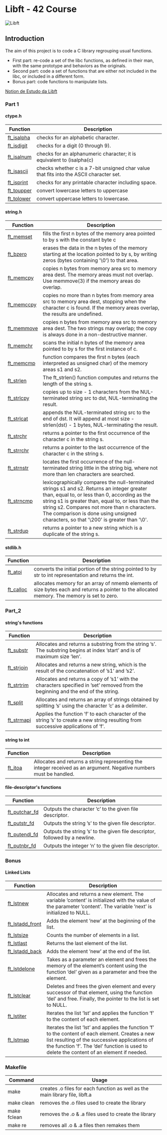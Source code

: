# Libft - 42 Course

![Libft](https://game.42sp.org.br/static/assets/achievements/libfte.png)

## Introduction
The aim of this project is to code a C library regrouping usual functions.

- First part: re-code a set of the libc functions, as defined in their man, with the same prototype and behaviors as the originals.
- Second part: code a set of functions that are either not included in the libc, or included in a different form.
- Bonus part: code functions to manipulate lists.

[Notion de Estudo da Libft](https://soraianovaes.notion.site/Libft-5630a25909e9468cb688d83523fbfb96)

### Part 1

#### ctype.h

| Function | Description |
| --- | --- |
| [ft_isalpha](https://github.com/snvas/42course-libft/blob/master/ft_isalpha.c)	| checks for an alphabetic character. |
| [ft_isdigit](https://github.com/snvas/42course-libft/blob/master/ft_isdigit.c)	| checks for a digit (0 through 9). |
| [ft_isalnum](https://github.com/snvas/42course-libft/blob/master/ft_isalnum.c)	| checks for an alphanumeric character; it is equivalent to (isalpha(c) |
| [ft_isascii](https://github.com/snvas/42course-libft/blob/master/ft_isascii.c)	| checks whether c is a 7-bit unsigned char value that fits into the ASCII character set. |
| [ft_isprint](https://github.com/snvas/42course-libft/blob/master/ft_isprint.c)	| checks for any printable character including space. |
| [ft_toupper](https://github.com/snvas/42course-libft/blob/master/ft_toupper.c)	| convert lowercase letters to uppercase |
| [ft_tolower](https://github.com/snvas/42course-libft/blob/master/ft_tolower.c)	| convert uppercase letters to lowercase. |

#### string.h

| Function | Description | 
| --- | --- |
| [ft_memset](https://github.com/snvas/42course-libft/blob/master/ft_memset.c)	| fills the first n bytes of the memory area pointed to by s with the constant byte c |
| [ft_bzero](https://github.com/snvas/42course-libft/blob/master/ft_bzero.c)	| erases the data in the n bytes of the memory starting at the location pointed to by s, by writing zeros (bytes containing '\0') to that area. |
| [ft_memcpy](https://github.com/snvas/42course-libft/blob/master/ft_memcpy.c)	| copies n bytes from memory area src to memory area dest. The memory areas must not overlap. Use memmove(3) if the memory areas do overlap. |
| [ft_memccpy](https://github.com/snvas/42course-libft/blob/master/ft_memccpy.c)	| copies no more than n bytes from memory area src to memory area dest, stopping when the character c is found. If the memory areas overlap, the results are undefined. |
| [ft_memmove](https://github.com/snvas/42course-libft/blob/master/ft_memmove.c)	| copies n bytes from memory area src to memory area dest. The two strings may overlap; the copy is always done in a non-destructive manner. |
| [ft_memchr](https://github.com/snvas/42course-libft/blob/master/ft_memchr.c)	| scans the initial n bytes of the memory area pointed to by s for the first instance of c. |
| [ft_memcmp](https://github.com/snvas/42course-libft/blob/master/ft_memcmp.c)	| function compares the first n bytes (each interpreted as unsigned char) of the memory areas s1 and s2. |
| [ft_strlen](https://github.com/snvas/42course-libft/blob/master/ft_strlen.c)	| The ft_strlen() function computes and returns the length of the string s. |
| [ft_strlcpy](https://github.com/snvas/42course-libft/blob/master/ft_strlcpy.c)	| copies up to size - 1 characters from the NUL-terminated string src to dst, NUL-terminating the result. |
| [ft_strlcat](https://github.com/snvas/42course-libft/blob/master/ft_strlcat.c)	| appends the NUL-terminated string src to the end of dst. It will append at most size - strlen(dst) - 1 bytes, NUL-terminating the result. |
| [ft_strchr](https://github.com/snvas/42course-libft/blob/master/ft_strchr.c)	| returns a pointer to the first occurrence of the character c in the string s. |
| [ft_strrchr](https://github.com/snvas/42course-libft/blob/master/ft_strrchr.c)	| returns a pointer to the last occurrence of the character c in the string s. |
| [ft_strnstr](https://github.com/snvas/42course-libft/blob/master/ft_strnstr.c)	| locates the first occurrence of the null-terminated string little in the string big, where not more than len characters are searched. |
| [ft_strncmp](https://github.com/snvas/42course-libft/blob/master/ft_strncmp.c)	| lexicographically compares the null-terminated strings s1 and s2. Returns an integer greater than, equal to, or less than 0, according as the string s1 is greater than, equal to, or less than the string s2. Compares not more than n characters. The comparison is done using unsigned characters, so that '\200' is greater than '\0'. |
| [ft_strdup](https://github.com/snvas/42course-libft/blob/master/ft_strdup.c)	| returns a pointer to a new string which is a duplicate of the string s. |

#### stdlib.h

| Function	| Description |
| --- | --- |
| [ft_atoi](https://github.com/snvas/42course-libft/blob/master/ft_atoi.c)	| converts the initial portion of the string pointed to by str to int representation and returns the int. |
| [ft_calloc](https://github.com/snvas/42course-libft/blob/master/ft_calloc.c)	| allocates memory for an array of nmemb elements of size bytes each and returns a pointer to the allocated memory. The memory is set to zero. |


### Part_2

#### string's functions

| Function | Description |
| --- | --- |
| [ft_substr](https://github.com/snvas/42course-libft/blob/master/ft_substr.c)	| Allocates and returns a substring from the string ’s’. The substring begins at index ’start’ and is of maximum size ’len’. |
| [ft_strjoin](https://github.com/snvas/42course-libft/blob/master/ft_strjoin.c)	| Allocates and returns a new string, which is the result of the concatenation of ’s1’ and ’s2’. |
| [ft_strtrim](https://github.com/snvas/42course-libft/blob/master/ft_strtrim.c)	| Allocates and returns a copy of ’s1’ with the characters specified in ’set’ removed from the beginning and the end of the string. |
| [ft_split](https://github.com/snvas/42course-libft/blob/master/ft_split.c)	| Allocates and returns an array of strings obtained by splitting ’s’ using the character ’c’ as a delimiter. |
| [ft_strmapi](https://github.com/snvas/42course-libft/blob/master/ft_strmapi.c)	| Applies the function ’f’ to each character of the string ’s’ to create a new string resulting from successive applications of ’f’. |

#### string to int

| Function |	Description |
| --- | --- |
|  [ft_itoa](https://github.com/snvas/42course-libft/blob/master/ft_itoa.c)	| Allocates and returns a string representing the integer received as an argument. Negative numbers must be handled. |


#### file-descriptor's functions

| Function	| Description  |
| --- | --- |
| [ft_putchar_fd](https://github.com/snvas/42course-libft/blob/master/ft_putchar_fd.c)	| Outputs the character ’c’ to the given file descriptor. |
| [ft_putstr_fd](https://github.com/snvas/42course-libft/blob/master/ft_putstr_fd.c)	| Outputs the string ’s’ to the given file descriptor. |
| [ft_putendl_fd](https://github.com/snvas/42course-libft/blob/master/ft_putendl_fd.c)	| Outputs the string ’s’ to the given file descriptor, followed by a newline. |
| [ft_putnbr_fd](https://github.com/snvas/42course-libft/blob/master/ft_putnbr_fd.c)	| Outputs the integer ’n’ to the given file descriptor. |


### Bonus

#### Linked Lists

| Function	| Description |
| --- | --- |
| [ft_lstnew](https://github.com/snvas/42course-libft/blob/master/ft_lstnew.c)	| Allocates and returns a new element. The variable ’content’ is initialized with the value of the parameter ’content’. The variable ’next’ is initialized to NULL. |
| [ft_lstadd_front](https://github.com/snvas/42course-libft/blob/master/ft_lstadd_front.c)	| Adds the element ’new’ at the beginning of the list. |
| [ft_lstsize](https://github.com/snvas/42course-libft/blob/master/ft_lstsize.c) | Counts the number of elements in a list. |
| [ft_lstlast](https://github.com/snvas/42course-libft/blob/master/ft_lstlast.c)	| Returns the last element of the list. |
| [ft_lstadd_back](https://github.com/snvas/42course-libft/blob/master/ft_lstadd_back.c)	| Adds the element ’new’ at the end of the list. |
| [ft_lstdelone](https://github.com/snvas/42course-libft/blob/master/ft_lstdelone.c)	| Takes as a parameter an element and frees the memory of the element’s content using the function ’del’ given as a parameter and free the element. |
| [ft_lstclear](https://github.com/snvas/42course-libft/blob/master/ft_lstclear.c)	| Deletes and frees the given element and every successor of that element, using the function ’del’ and free. Finally, the pointer to the list is set to NULL. |
| [ft_lstiter](https://github.com/snvas/42course-libft/blob/master/ft_lstiter.c)	| Iterates the list ’lst’ and applies the function ’f’ to the content of each element. |
| [ft_lstmap](https://github.com/snvas/42course-libft/blob/master/ft_lstmap.c)	| Iterates the list ’lst’ and applies the function ’f’ to the content of each element. Creates a new list resulting of the successive applications of the function ’f’. The ’del’ function is used to delete the content of an element if needed. |


### Makefile

| Command	| Usage |
| --- | --- |
| make	| creates .o files for each function as well as the main library file, libft.a |
| make clean	| removes the .o files used to create the library |
| make fclean	| removes the .o & .a files used to create the library |
| make re	| removes all .o & .a files then remakes them |
